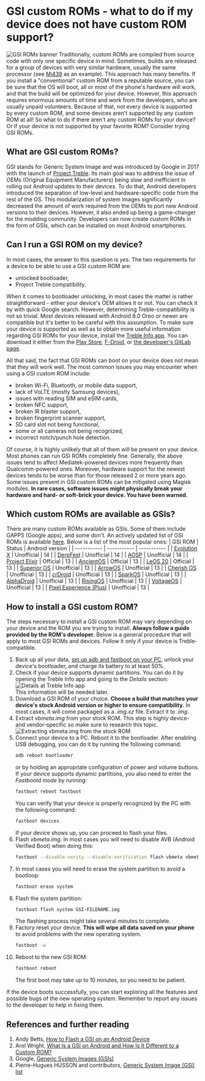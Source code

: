 # GSI custom ROMs - what to do if my device does not have custom ROM support?
![GSI ROMs banner](/post-images/gsi_roms_1.webp)
Traditionally, custom ROMs are compiled from source code with only one specific device in mind. Sometimes, builds are released for a group of devices with very similar hardware, usually the same processor (see [Mi439](https://customrombay.org/xiaomi-Mi439/) as an example). This approach has many benefits. If you install a "conventional" custom ROM from a reputable source, you can be sure that the OS will boot, all or most of the phone's hardware will work, and that the build will be optimized for your device. However, this approach requires enormous amounts of time and work from the developers, who are usually unpaid volunteers. Because of that, not every device is supported by every custom ROM, and some devices aren't supported by any custom ROM at all! So what to do if there aren't any custom ROMs for your device? Or if your device is not supported by your favorite ROM? Consider trying GSI ROMs.

## What are GSI custom ROMs?
GSI stands for Generic System Image and was introduced by Google in 2017 with the launch of [Project Treble](https://android-developers.googleblog.com/2017/05/here-comes-treble-modular-base-for.html). Its main goal was to address the issue of OEMs (Original Equipment Manufacturers) being slow and inefficient in rolling out Android updates to their devices. To do that, Android developers introduced the separation of low-level and hardware-specific code from the rest of the OS. This modularization of system images significantly decreased the amount of work required from the OEMs to port new Android versions to their devices. However, it also ended up being a game-changer for the modding community. Developers can now create custom ROMs in the form of GSIs, which can be installed on most Android smartphones.

## Can I run a GSI ROM on my device?
In most cases, the answer to this question is *yes*. The two requirements for a device to be able to use a GSI custom ROM are:
- unlocked bootloader,
- Project Treble compatibility.

When it comes to bootloader unlocking, in most cases the matter is rather straightforward - either your device's OEM allows it or not. You can check it by with quick Google search. However, determining Treble-compatibility is not so trivial. Most devices released with Android 8.0 Oreo or newer are compatible but it's better to be careful with this assumption. To make sure your device is supported as well as to obtain more useful information regarding GSI ROMs for your device, install the [Treble Info app](https://gitlab.com/TrebleInfo/TrebleInfo). You can download it either from the [Play Store](https://play.google.com/store/apps/details?id=tk.hack5.treblecheck), [F-Droid](https://f-droid.org/en/packages/tk.hack5.treblecheck/), or [the developer's GitLab page](https://gitlab.com/TrebleInfo/TrebleInfo/-/releases).

All that said, the fact that GSI ROMs can boot on your device does not mean that they will work well. The most common issues you may encounter when using a GSI custom ROM include:
- broken Wi-Fi, Bluetooth, or mobile data support,
- lack of VoLTE (mostly Samsung devices),
- issues with reading SIM and eSIM cards,
- broken NFC support,
- broken IR blaster support,
- broken fingerprint scanner support,
- SD card slot not being functional,
- some or all cameras not being recognized,
- incorrect notch/punch hole detection.

Of course, it is highly unlikely that all of them will be present on your device. Most phones can run GSI ROMs completely fine. Generally, the above issues tend to affect Mediatek-powered devices more frequently than Qualcomm-powered ones. Moreover, hardware support for the newest devices tends to be worse than for those released 2 or more years ago. Some issues present in GSI custom ROMs can be mitigated using Magisk modules. **In rare cases, software issues might physically break your hardware and hard- or soft-brick your device. You have been warned.**

## Which custom ROMs are available as GSIs?
There are many custom ROMs available as GSIs. Some of them include GAPPS (Google apps), and some don't. An actively updated list of GSI ROMs is available [here](https://github.com/phhusson/treble_experimentations/wiki/Generic-System-Image-%28GSI%29-list). Below is a list of the most popular ones:
| GSI ROM | Status | Android version |
| ----------- | ----------- | ----------- |
| [Evolution X](https://github.com/ahnet-69/treble_evo/releases) | Unofficial | 14 |
| [DerpFest](https://github.com/boydaihungst/treble_build_derpfest/releases) | Unofficial | 14 |
| [AOSP](https://github.com/ponces/treble_build_aosp/releases) | Unofficial | 14 |
| [Project Elixir](https://projectelixiros.com/device/gsi) | Official | 13 |
| [AncientOS](https://ancientrom.xyz/download) | Official | 13 |
| [LeOS 20](https://drive.proton.me/urls/JF352AYSS4#YkXliW8T03Cp) | Official | 13 |
| [Superior OS](https://github.com/ChonDoit/treble_superior_patches/releases) | Unofficial | 13 |
| [ArrowOS](https://github.com/naz664/ArrowOS_gsi/releases) | Unofficial | 13 |
| [Cherish OS](https://github.com/ChonDoit/treble_cherishos_patches/releases) | Unofficial | 13 |
| [crDroid](https://github.com/naz664/crDroid_gsi/releases) | Unofficial | 13 |
| [SparkOS](https://github.com/naz664/SparkOS_gsi/releases/tag/v2023.10.15) | Unofficial | 13 |
| [AlphaDroid](https://github.com/ChonDoit/treble_alphadroid_patches/releases/tag/A13-v20231009) | Unofficial | 13 |
| [RisingOS](https://github.com/MisterZtr/RisingOS_gsi/releases) | Unofficial | 13 |
| [VoltageOS](https://github.com/ahnet-69/treble_voltage/releases) | Unofficial | 13 |
| [Pixel Experience (Plus)](https://github.com/ponces/treble_build_pe/releases/) | Unofficial | 13 |

## How to install a GSI custom ROM?
The steps necessary to install a GSI custom ROM may vary depending on your device and the ROM you are trying to install. **Always follow a guide provided by the ROM's developer.** Below is a general procedure that will apply to most GSI ROMs and devices. Follow it only if your device is Treble-compatible.
1. Back up all your data, [set up adb and fastboot on your PC](https://wiki.lineageos.org/adb_fastboot_guide), unlock your device's bootloader, and charge its battery to at least 50%.
1. Check if your device supports dynamic partitions. You can do it by opening the Treble Info app and going to the *Details* section: <div class="grid place-content-center"><img src="/post-images/gsi_roms_2.webp" alt="Details at Treble Info app"></div> This information will be needed later.
1. Download a GSI ROM of your choice. **Choose a build that matches your device's stock Android version or higher to ensure compatibility.** In most cases, it will come packaged as a *.img.xz* file. Extract it to *.img*.
1. Extract *vbmeta.img* from your stock ROM. This step is highly device- and vendor-specific so make sure to research this topic. <div class="grid place-content-center"><img src="/post-images/gsi_roms_3.webp" alt="Extracting vbmeta.img from the stock ROM"></div>
1. Connect your device to a PC. Reboot it to the bootloader. After enabling USB debugging, you can do it by running the following command: 
   ```bash
   adb reboot bootloader
   ```
   or by holding an appropriate configuration of power and volume buttons. If your device supports dynamic partitions, you also need to enter the *Fastbootd mode* by running:
   ```bash
   fastboot reboot fastboot
   ```
   You can verify that your device is properly recognized by the PC with the following command:
   ```bash
   fastboot devices
   ```
   If your device shows up, you can proceed to flash your files.
1. Flash *vbmeta.img*. In most cases you will need to disable AVB (Android Verified Boot) when doing this:
   ```bash
   fastboot --disable-verity --disable-verification flash vbmeta vbmeta.img
   ```
1. In most cases you will need to erase the system partition to avoid a bootloop:
   ```bash
   fastboot erase system
   ```
1. Flash the system partition:
   ```bash
   fastboot flash system GSI-FILENAME.img
   ```
   The flashing process might take several minutes to complete.
1. Factory reset your device. **This will wipe all data saved on your phone** to avoid problems with the new operating system.
   ```bash
   fastboot -w
   ```
1. Reboot to the new GSI ROM:
   ```bash
   fastboot reboot
   ```
   The first boot may take up to 10 minutes, so you need to be patient.

If the device boots successfully, you can start exploring all the features and possible bugs of the new operating system. Remember to report any issues to the developer to help in fixing them.

## References and further reading
1. Andy Betts, [How to Flash a GSI on an Android Device](https://www.makeuseof.com/how-to-install-gsi-android/)
1. Arol Wright, [What Is a GSI on Android and How Is It Different to a Custom ROM?](https://www.makeuseof.com/what-is-a-gsi-generic-system-image/)
1. Google, [Generic System Images (GSIs)](https://developer.android.com/topic/generic-system-image)
1. Pierre-Hugues HUSSON and contributors, [Generic System Image (GSI) list](https://github.com/phhusson/treble_experimentations/wiki/Generic-System-Image-(GSI)-list)
